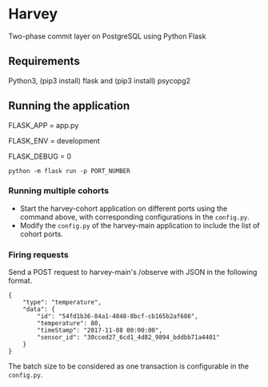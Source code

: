 # Harvey

Two-phase commit layer on PostgreSQL using Python Flask


## Requirements

Python3, (pip3 install) flask and (pip3 install) psycopg2

## Running the application

FLASK_APP = app.py

FLASK_ENV = development

FLASK_DEBUG = 0

```python -m flask run -p PORT_NUMBER```

### Running multiple cohorts
* Start the harvey-cohort application on different ports using the command above, with corresponding configurations in the ```config.py```.
* Modify the ```config.py``` of the harvey-main application to include the list of cohort ports.

### Firing requests
Send a POST request to harvey-main's /observe with JSON in the following format.
```
{
    "type": "temperature",
    "data": {
        "id": "54fd1b36-84a1-4848-8bcf-cb165b2af686",
        "temperature": 80,
        "timeStamp": "2017-11-08 00:00:00",
        "sensor_id": "30cced27_6cd1_4d82_9894_bddbb71a4401"
    }
}
```
The batch size to be considered as one transaction is configurable in the ```config.py```.

